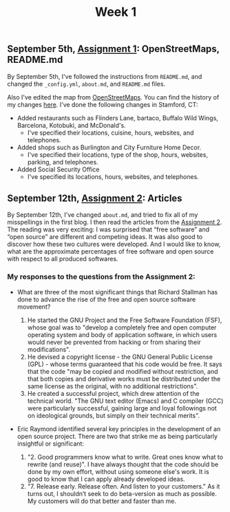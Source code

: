 ﻿---
layout: post
title: Week 1
---

## September 5th, [Assignment 1](http://www.compsci.hunter.cuny.edu/~sweiss/course_materials/cs_ossd/assignments/openstreetmap_assignment.pdf): OpenStreetMaps, README.md
By September 5th, I've followed the instructions from `README.md`, and changed the `_config.yml`, `about.md`, and `README.md` files. 

Also I've edited the map from [OpenStreetMaps](https://www.openstreetmap.org). You can find the history of my changes [here]( https://www.openstreetmap.org/user/LiudmilaZyrianova239/history).
I've done the following changes in Stamford, CT:
* Added restaurants such as Flinders Lane, bartaco, Buffalo Wild Wings, Barcelona, Kotobuki, and McDonald's. 
  * I've specified their locations, cuisine, hours, websites, and telephones.
* Added shops such as Burlington and City Furniture Home Decor.
  * I've specified their locations, type of the shop, hours, websites, parking, and telephones.
* Added Social Security Office
  * I've specified its locations, hours, websites, and telephones.
  
## September 12th, [Assignment 2](http://www.compsci.hunter.cuny.edu/~sweiss/course_materials/cs_ossd/assignments/assignment_02_readings.pdf): Articles
By September 12th, I've changed `about.md`, and tried to fix all of my misspellings in the first blog. I then read the articles from the [Assignment 2](http://www.compsci.hunter.cuny.edu/~sweiss/course_materials/cs_ossd/assignments/assignment_02_readings.pdf). The reading was very exciting: I was surprised that “free software” and “open source” are different and competing ideas. It was also good to discover how these two cultures were developed. And I would like to know, what are the approximate percentages of free software and open source with respect to all produced softwares.

### My responses to the questions from the Assignment 2:

* What are three of the most significant things that Richard Stallman has done to advance the rise of the free and open source software movement? 
  1. He started the GNU Project and the Free Software Foundation (FSF), whose goal was to "develop a completely free and open computer operating system and body of application software, in which users would never be prevented from hacking or from sharing their modifications".
  2. He devised a copyright license - the GNU General Public License (GPL) - whose terms guaranteed that his code would be free. It says that the code "may be copied and modified without restriction, and that both copies and derivative works must be distributed under the same license as the original, with no additional restrictions".
  3. He created a successful project, which drew attention of the technical world. "The GNU text editor (Emacs) and C compiler (GCC) were particularly successful, gaining large and loyal followings not on ideological grounds, but simply on their technical merits".
 
* Eric Raymond identified several key principles in the development of an open source project. There are two that strike me as being particularly insightful or significant:
  1. "2. Good programmers know what to write. Great ones know what to rewrite (and reuse)".
  I have always thought that the code should be done by my own effort, without using someone else's work. It is good to know that I can apply already developed ideas.
  2. "7. Release early. Release often. And listen to your customers."
 As it turns out, I shouldn’t seek to do beta-version as much as possible. My customers will do that better and faster than me.

